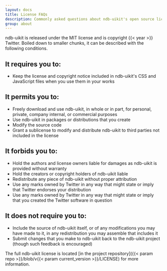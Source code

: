 ```yaml
---
layout: docs
title: License FAQs
description: Commonly asked questions about ndb-uikit's open source license.
group: about
---
```


ndb-uikit is released under the MIT license and is copyright {{< year >}} Twitter. Boiled down to smaller chunks, it can be described with the following conditions.

## It requires you to:

- Keep the license and copyright notice included in ndb-uikit's CSS and JavaScript files when you use them in your works

## It permits you to:

- Freely download and use ndb-uikit, in whole or in part, for personal, private, company internal, or commercial purposes
- Use ndb-uikit in packages or distributions that you create
- Modify the source code
- Grant a sublicense to modify and distribute ndb-uikit to third parties not included in the license

## It forbids you to:

- Hold the authors and license owners liable for damages as ndb-uikit is provided without warranty
- Hold the creators or copyright holders of ndb-uikit liable
- Redistribute any piece of ndb-uikit without proper attribution
- Use any marks owned by Twitter in any way that might state or imply that Twitter endorses your distribution
- Use any marks owned by Twitter in any way that might state or imply that you created the Twitter software in question

## It does not require you to:

- Include the source of ndb-uikit itself, or of any modifications you may have made to it, in any redistribution you may assemble that includes it
- Submit changes that you make to ndb-uikit back to the ndb-uikit project (though such feedback is encouraged)

The full ndb-uikit license is located [in the project repository]({{< param repo >}}/blob/v{{< param current_version >}}/LICENSE) for more information.
